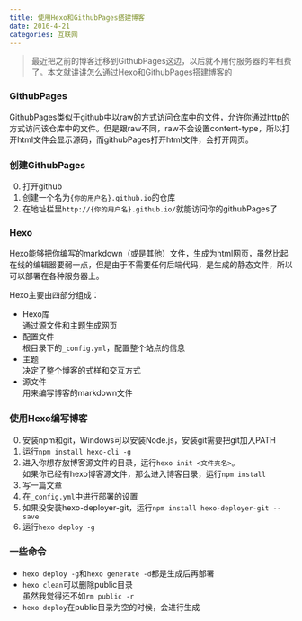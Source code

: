 ```yaml
---
title: 使用Hexo和GithubPages搭建博客
date: 2016-4-21
categories: 互联网
---
```

>最近把之前的博客迁移到GithubPages这边，以后就不用付服务器的年租费了。本文就讲讲怎么通过Hexo和GithubPages搭建博客的

### GithubPages
GithubPages类似于github中以raw的方式访问仓库中的文件，允许你通过http的方式访问该仓库中的文件。但是跟raw不同，raw不会设置content-type，所以打开html文件会显示源码，而githubPages打开html文件，会打开网页。

### 创建GithubPages
0. 打开github
0. 创建一个名为`{你的用户名}.github.io`的仓库
0. 在地址栏里`http://{你的用户名}.github.io/`就能访问你的githubPages了

### Hexo
Hexo能够把你编写的markdown（或是其他）文件，生成为html网页，虽然比起在线的编辑器要弱一点，但是由于不需要任何后端代码，是生成的静态文件，所以可以部署在各种服务器上。  

Hexo主要由四部分组成：
- Hexo库  
通过源文件和主题生成网页
- 配置文件  
根目录下的`_config.yml`，配置整个站点的信息
- 主题  
决定了整个博客的式样和交互方式
- 源文件  
用来编写博客的markdown文件

### 使用Hexo编写博客
0. 安装npm和git，Windows可以安装Node.js，安装git需要把git加入PATH
0. 运行`npm install hexo-cli -g`
0. 进入你想存放博客源文件的目录，运行`hexo init <文件夹名>`。  
如果你已经有hexo博客源文件，那么进入博客目录，运行`npm install`
0. 写一篇文章
0. 在`_config.yml`中进行部署的设置
0. 如果没安装hexo-deployer-git，运行`npm install hexo-deployer-git --save`
0. 运行`hexo deploy -g`

### 一些命令
- `hexo deploy -g`和`hexo generate -d`都是生成后再部署
- `hexo clean`可以删除public目录  
虽然我觉得还不如`rm public -r`
- `hexo deploy`在public目录为空的时候，会进行生成
